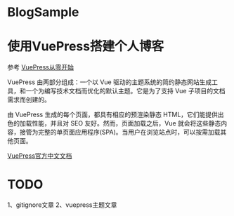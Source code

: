 # BlogSample

# 使用VuePress搭建个人博客 

参考 [VuePress从零开始](https://segmentfault.com/a/1190000020097643)

VuePress 由两部分组成：一个以 Vue 驱动的主题系统的简约静态网站生成工具，和一个为编写技术文档而优化的默认主题。它是为了支持 Vue 子项目的文档需求而创建的。

由 VuePress 生成的每个页面，都具有相应的预渲染静态 HTML，它们能提供出色的加载性能，并且对 SEO 友好。然而，页面加载之后，Vue 就会将这些静态内容，接管为完整的单页面应用程序(SPA)。当用户在浏览站点时，可以按需加载其他页面。

[VuePress官方中文文档](https://v2.vuepress.vuejs.org/zh/)

# TODO
1、gitignore文章
2、vuepress主题文章